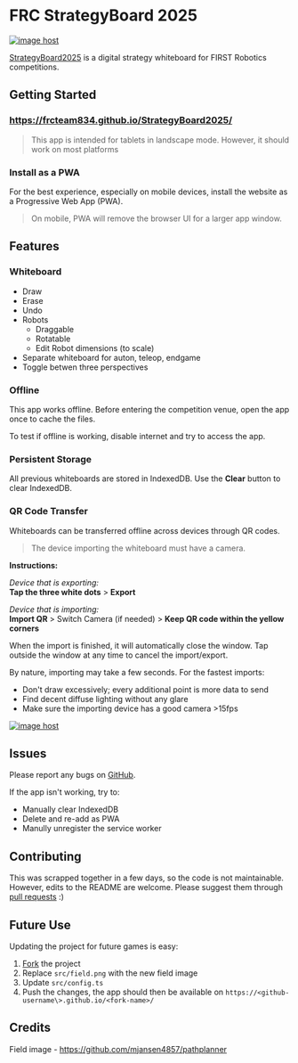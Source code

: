 # FRC StrategyBoard 2025

<a href="https://imgbox.com/TxsFBIir" target="_blank"><img src="https://images2.imgbox.com/85/8f/TxsFBIir_o.png" alt="image host"/></a>

[StrategyBoard2025](https://frcteam834.github.io/StrategyBoard2025/) is a digital strategy whiteboard for FIRST Robotics competitions.

## Getting Started

### https://frcteam834.github.io/StrategyBoard2025/

> This app is intended for tablets in landscape mode. However, it should work on most platforms

### Install as a PWA

For the best experience, especially on mobile devices, install the website as a Progressive Web App (PWA).

> On mobile, PWA will remove the browser UI for a larger app window.

## Features

### Whiteboard

- Draw
- Erase
- Undo
- Robots
    - Draggable
    - Rotatable
    - Edit Robot dimensions (to scale)
- Separate whiteboard for auton, teleop, endgame
- Toggle betwen three perspectives

### Offline

This app works offline. Before entering the competition venue, open the app once to cache the files.

To test if offline is working, disable internet and try to access the app.

### Persistent Storage

All previous whiteboards are stored in IndexedDB. Use the **Clear** button to clear IndexedDB.

### QR Code Transfer

Whiteboards can be transferred offline across devices through QR codes.

> The device importing the whiteboard must have a camera.

**Instructions:**

*Device that is exporting:*<br/>
**Tap the three white dots** > **Export**

*Device that is importing:*<br/>
**Import QR** > Switch Camera (if needed) > **Keep QR code within the yellow corners**

When the import is finished, it will automatically close the window. Tap outside the window at any time to cancel the import/export.

By nature, importing may take a few seconds. For the fastest imports:

- Don't draw excessively; every additional point is more data to send
- Find decent diffuse lighting without any glare
- Make sure the importing device has a good camera >15fps

<a href="https://imgbox.com/xirEOutY" target="_blank"><img src="https://images2.imgbox.com/86/34/xirEOutY_o.png" alt="image host"/></a>

## Issues

Please report any bugs on [GitHub](https://github.com/FRCTeam834/StrategyBoard2025/issues/new).

If the app isn't working, try to:

- Manually clear IndexedDB
- Delete and re-add as PWA
- Manully unregister the service worker

## Contributing

This was scrapped together in a few days, so the code is not maintainable. However, edits to the README are welcome. Please suggest them through [pull requests](https://github.com/FRCTeam834/StrategyBoard2025/pulls) :)

## Future Use

Updating the project for future games is easy:

1. [Fork](https://github.com/FRCTeam834/StrategyBoard2025/fork) the project
2. Replace `src/field.png` with the new field image
3. Update `src/config.ts`
4. Push the changes, the app should then be available on `https://<github-username\>.github.io/<fork-name>/`

## Credits

Field image - https://github.com/mjansen4857/pathplanner